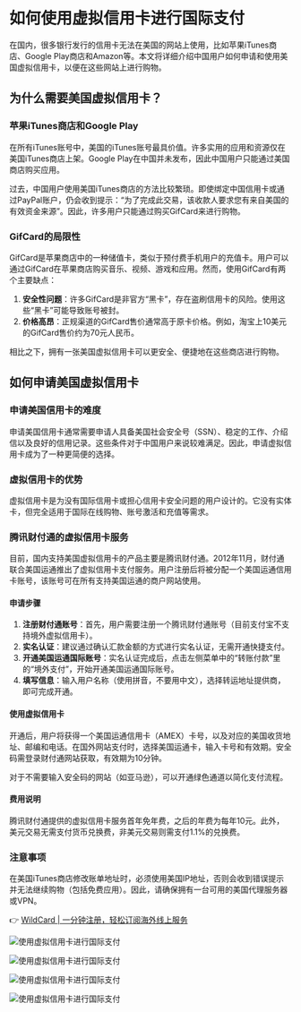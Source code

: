 # 如何使用虚拟信用卡进行国际支付

在国内，很多银行发行的信用卡无法在美国的网站上使用，比如苹果iTunes商店、Google Play商店和Amazon等。本文将详细介绍中国用户如何申请和使用美国虚拟信用卡，以便在这些网站上进行购物。

## 为什么需要美国虚拟信用卡？

### 苹果iTunes商店和Google Play

在所有iTunes账号中，美国的iTunes账号最具价值。许多实用的应用和资源仅在美国iTunes商店上架。Google Play在中国并未发布，因此中国用户只能通过美国商店购买应用。

过去，中国用户使用美国iTunes商店的方法比较繁琐。即使绑定中国信用卡或通过PayPal账户，仍会收到提示：“为了完成此交易，该收款人要求您有来自美国的有效资金来源”。因此，许多用户只能通过购买GifCard来进行购物。

### GifCard的局限性

GifCard是苹果商店中的一种储值卡，类似于预付费手机用户的充值卡。用户可以通过GifCard在苹果商店购买音乐、视频、游戏和应用。然而，使用GifCard有两个主要缺点：

1. **安全性问题**：许多GifCard是非官方“黑卡”，存在盗刷信用卡的风险。使用这些“黑卡”可能导致账号被封。
2. **价格高昂**：正规渠道的GifCard售价通常高于原卡价格。例如，淘宝上10美元的GifCard售价约为70元人民币。

相比之下，拥有一张美国虚拟信用卡可以更安全、便捷地在这些商店进行购物。

## 如何申请美国虚拟信用卡

### 申请美国信用卡的难度

申请美国信用卡通常需要申请人具备美国社会安全号（SSN）、稳定的工作、介绍信以及良好的信用记录。这些条件对于中国用户来说较难满足。因此，申请虚拟信用卡成为了一种更简便的选择。

### 虚拟信用卡的优势

虚拟信用卡是为没有国际信用卡或担心信用卡安全问题的用户设计的。它没有实体卡，但完全适用于国际在线购物、账号激活和充值等需求。

### 腾讯财付通的虚拟信用卡服务

目前，国内支持美国虚拟信用卡的产品主要是腾讯财付通。2012年11月，财付通联合美国运通推出了虚拟信用卡支付服务。用户注册后将被分配一个美国运通信用卡账号，该账号可在所有支持美国运通的商户网站使用。

#### 申请步骤

1. **注册财付通账号**：首先，用户需要注册一个腾讯财付通账号（目前支付宝不支持境外虚拟信用卡）。
2. **实名认证**：建议通过确认汇款金额的方式进行实名认证，无需开通快捷支付。
3. **开通美国运通国际账号**：实名认证完成后，点击左侧菜单中的“转账付款”里的“境外支付”，开始开通美国运通国际账号。
4. **填写信息**：输入用户名称（使用拼音，不要用中文），选择转运地址提供商，即可完成开通。

#### 使用虚拟信用卡

开通后，用户将获得一个美国运通信用卡（AMEX）卡号，以及对应的美国收货地址、邮编和电话。在国外网站支付时，选择美国运通卡，输入卡号和有效期。安全码需登录财付通网站获取，有效期为10分钟。

对于不需要输入安全码的网站（如亚马逊），可以开通绿色通道以简化支付流程。

#### 费用说明

腾讯财付通提供的虚拟信用卡服务首年免年费，之后的年费为每年10元。此外，美元交易无需支付货币兑换费，非美元交易则需支付1.1%的兑换费。

### 注意事项

在美国iTunes商店修改账单地址时，必须使用美国IP地址，否则会收到错误提示并无法继续购物（包括免费应用）。因此，请确保拥有一台可用的美国代理服务器或VPN。

👉 [WildCard | 一分钟注册，轻松订阅海外线上服务](https://bbtdd.com/WildCard)

![使用虚拟信用卡进行国际支付](https://bbtdd.com/img/3584461935518411.webp)

![使用虚拟信用卡进行国际支付](https://bbtdd.com/img/19018608733.webp)

![使用虚拟信用卡进行国际支付](https://bbtdd.com/img/016758165557988.webp)

![使用虚拟信用卡进行国际支付](https://bbtdd.com/img/06823341.webp)